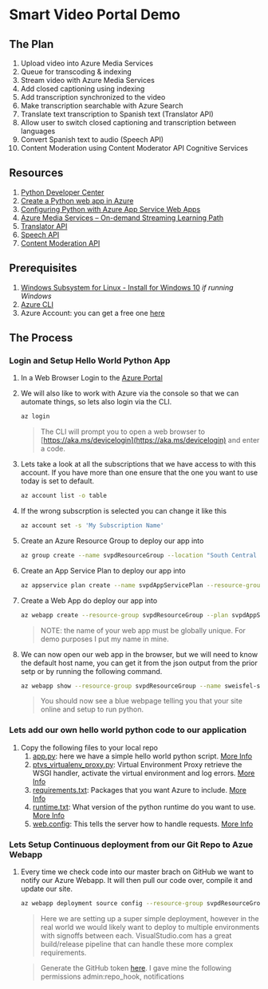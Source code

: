 # Smart Video Portal Demo

## The Plan
1. Upload video into Azure Media Services
1. Queue for transcoding & indexing
1. Stream video with Azure Media Services 
1. Add closed captioning using indexing
1. Add transcription synchronized to the video
1. Make transcription searchable with Azure Search
1. Translate text transcription to Spanish text (Translator API)
1. Allow user to switch closed captioning and transcription between languages
1. Convert Spanish text to audio (Speech API)
1. Content Moderation using Content Moderator API Cognitive Services


## Resources

1. [Python Developer Center](https://azure.microsoft.com/en-us/develop/python/)
1. [Create a Python web app in Azure](https://docs.microsoft.com/en-us/azure/app-service/app-service-web-get-started-python)
1. [Configuring Python with Azure App Service Web Apps](https://docs.microsoft.com/en-us/azure/app-service/web-sites-python-configure)
1. [Azure Media Services – On-demand Streaming Learning Path](https://azure.microsoft.com/en-gb/documentation/learning-paths/media-services-streaming-on-demand/)
1. [Translator API](https://docs.microsoft.com/en-us/azure/cognitive-services/translator/translator-info-overview)
1. [Speech API](https://docs.microsoft.com/en-us/azure/cognitive-services/speech/home)
1. [Content Moderation API](https://docs.microsoft.com/en-us/azure/cognitive-services/content-moderator/overview)


## Prerequisites

1. [Windows Subsystem for Linux - Install for Windows 10](https://msdn.microsoft.com/en-us/commandline/wsl/install-win10) *if running Windows*
1. [Azure CLI](https://docs.microsoft.com/en-us/cli/azure/install-azure-cli?view=azure-cli-latest#install-on-debianubuntu-with-apt-get) 
1. Azure Account: you can get a free one [here](https://azure.microsoft.com/en-us/free/)

## The Process

### Login and Setup Hello World Python App

1. In a Web Browser Login to the [Azure Portal](https://portal.azure.com)
1. We will also like to work with Azure via the console so that we can automate things, so lets also login via the CLI.

    ```bash
    az login
    ```

    > The CLI will prompt you to open a web browser to [https://aka.ms/devicelogin](https://aka.ms/devicelogin) and enter a code. 

1. Lets take a look at all the subscriptions that we have access to with this account. If you have more than one ensure that the one you want to use today is set to default.

    ```bash
    az account list -o table
    ```

1. If the wrong subscrption is selected you can change it like this

    ```bash
    az account set -s 'My Subscription Name'
    ```

1. Create an Azure Resource Group to deploy our app into

    ```bash
    az group create --name svpdResourceGroup --location "South Central US"
    ```

1. Create an App Service Plan to deploy our app into

    ```bash
    az appservice plan create --name svpdAppServicePlan --resource-group svpdResourceGroup --sku FREE
    ```

1. Create a Web App do deploy our app into

    ```bash
    az webapp create --resource-group svpdResourceGroup --plan svpdAppServicePlan --name sweisfel-svpd --runtime "python|3.4"
    ```

    > NOTE: the name of your web app must be globally unique. For demo purposes I put my name in mine.

1. We can now open our web app in the browser, but we will need to know the default host name, you can get it from the json output from the prior setp or by running the following command.

    ```bash
    az webapp show --resource-group svpdResourceGroup --name sweisfel-svpd
    ```

    > You should now see a blue webpage telling you that your site online and setup to run python.

### Lets add our own hello world python code to our application

1. Copy the following files to your local repo
    1. [app.py](https://github.com/shawnweisfeld/Smart-Video-Portal-Demo/blob/c7e3509b7f61233233dc340614274a5c13b03af9/app.py): here we have a simple hello world python script. [More Info](https://docs.microsoft.com/en-us/azure/app-service/web-sites-python-configure#wsgi-handler)
    1. [ptvs_virtualenv_proxy.py](https://github.com/shawnweisfeld/Smart-Video-Portal-Demo/blob/c7e3509b7f61233233dc340614274a5c13b03af9/ptvs_virtualenv_proxy.py): Virtual Environment Proxy retrieve the WSGI handler, activate the virtual environment and log errors. [More Info](https://docs.microsoft.com/en-us/azure/app-service/web-sites-python-configure#virtual-environment-proxy)
    1. [requirements.txt](https://github.com/shawnweisfeld/Smart-Video-Portal-Demo/blob/c7e3509b7f61233233dc340614274a5c13b03af9/requirements.txt): Packages that you want Azure to include. [More Info](https://docs.microsoft.com/en-us/azure/app-service/web-sites-python-configure#package-management)
    1. [runtime.txt](https://github.com/shawnweisfeld/Smart-Video-Portal-Demo/blob/c7e3509b7f61233233dc340614274a5c13b03af9/runtime.txt): What version of the python runtime do you want to use. [More Info](https://docs.microsoft.com/en-us/azure/app-service/web-sites-python-configure#python-version)
    1. [web.config](https://github.com/shawnweisfeld/Smart-Video-Portal-Demo/blob/c7e3509b7f61233233dc340614274a5c13b03af9/web.config): This tells the server how to handle requests. [More Info](https://docs.microsoft.com/en-us/azure/app-service/web-sites-python-configure#webconfig) 

### Lets Setup Continuous deployment from our Git Repo to Azue Webapp

1. Every time we check code into our master brach on GitHub we want to notify our Azure Webapp. It will then pull our code over, compile it and update our site. 

    ```bash
    az webapp deployment source config --resource-group svpdResourceGroup --name sweisfel-svpd --repo-url https://github.com/shawnweisfeld/Smart-Video-Portal-Demo --branch master --repository-type github --git-token YOURKEY
    ```
    
    > Here we are setting up a super simple deployment, however in the real world we would likely want to deploy to multiple environments with signoffs between each. VisualStudio.com has a great build/release pipeline that can handle these more complex requirements. 

    > Generate the GitHub token [here](https://github.com/settings/tokens). I gave mine the following permissions admin:repo_hook, notifications
